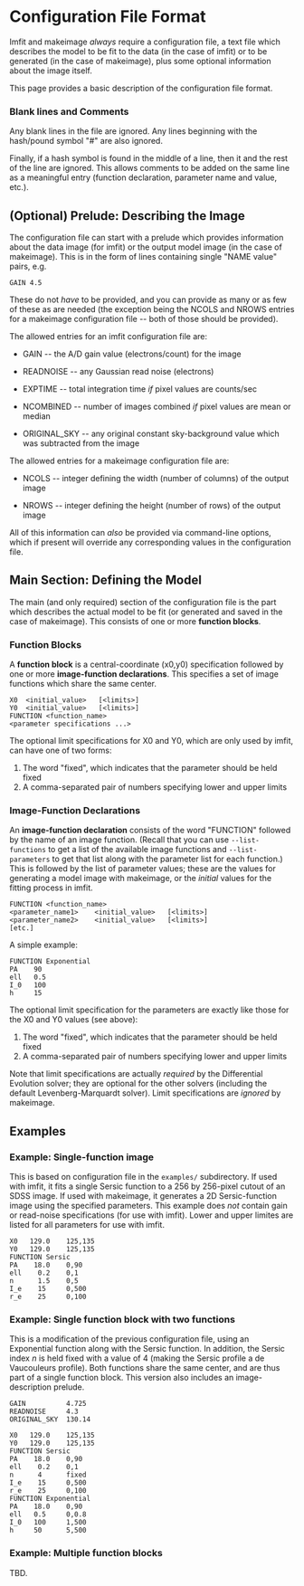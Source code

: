 # Configuration File Format

Imfit and makeimage *always* require a configuration file, a text file which describes the
model to be fit to the data (in the case of imfit) or to be generated (in the
case of makeimage), plus some optional information about the image itself.

This page provides a basic description of the configuration file format.

### Blank lines and Comments

Any blank lines in the file are ignored. Any lines beginning with the hash/pound
symbol "#" are also ignored.

Finally, if a hash symbol is found in the middle of a line, then it and the
rest of the line are ignored.  This allows comments to be added on the same
line as a meaningful entry (function declaration, parameter name and value, etc.).


## (Optional) Prelude: Describing the Image

The configuration file can start with a prelude which provides
information about the data image (for imfit) or the output model image (in the
case of makeimage). This is in the form of lines containing single "NAME value" pairs, e.g.   

    GAIN 4.5

These do not *have* to be provided, and you can provide as many or as few of
these as are needed (the exception being the NCOLS and NROWS entries for a
makeimage configuration file -- both of those should be provided).

The allowed entries for an imfit configuration file are:

* GAIN -- the A/D gain value (electrons/count) for the image

* READNOISE -- any Gaussian read noise (electrons)

* EXPTIME -- total integration time *if* pixel values are counts/sec

* NCOMBINED -- number of images combined *if* pixel values are mean or median

* ORIGINAL_SKY -- any original constant sky-background value which was subtracted from the image

The allowed entries for a makeimage configuration file are:

* NCOLS -- integer defining the width (number of columns) of the output image

* NROWS -- integer defining the height (number of rows) of the output image

All of this information can *also* be provided via command-line options, which if present
will override any corresponding values in the configuration file.


## Main Section: Defining the Model

The main (and only required) section of the configuration file is the part which
describes the actual model to be fit (or generated and saved in the case of makeimage).
This consists of one or more **function blocks**.

### Function Blocks

A **function block** is a central-coordinate (x0,y0) specification followed by one or
more **image-function declarations**. This specifies a set of image functions which
share the same center.

    X0  <initial_value>   [<limits>]
    Y0  <initial_value>   [<limits>]
    FUNCTION <function_name>
    <parameter specifications ...>

The optional limit specifications for X0 and Y0, which are only used by imfit, can have one of two forms:
1. The word "fixed", which indicates that the parameter should be held fixed
2. A comma-separated pair of numbers specifying lower and upper limits

### Image-Function Declarations

An **image-function declaration** consists of the word "FUNCTION" followed by the
name of an image function. (Recall that you can use `--list-functions` to
get a list of the available image functions and `--list-parameters` to get that
list along with the parameter list for each function.) This is followed by the
list of parameter values; these are the values for generating a model image with
makeimage, or the *initial* values for the fitting process
in imfit.

    FUNCTION <function_name>
    <parameter_name1>    <initial_value>   [<limits>]
    <parameter_name2>    <initial_value>   [<limits>]
    [etc.]

A simple example:

    FUNCTION Exponential
    PA    90
    ell   0.5
    I_0   100
    h     15

The optional limit specification for the parameters are exactly like those for the
X0 and Y0 values (see above):
1. The word "fixed", which indicates that the parameter should be held fixed
2. A comma-separated pair of numbers specifying lower and upper limits

Note that limit specifications are actually *required* by the Differential Evolution
solver; they are optional for the other solvers (including the default Levenberg-Marquardt solver).
Limit specifications are *ignored* by makeimage.


## Examples

### Example: Single-function image

This is based on configuration file in the `examples/` subdirectory. If
used with imfit, it fits a single Sersic function to a 256 by 256-pixel
cutout of an SDSS image. If used with makeimage, it generates a 2D Sersic-function
image using the specified parameters. This example does *not* contain gain or read-noise
specifications (for use with imfit). Lower and upper limites are listed for all parameters
for use with imfit.

    X0   129.0    125,135
    Y0   129.0    125,135
    FUNCTION Sersic
    PA    18.0    0,90
    ell    0.2    0,1
    n      1.5    0,5
    I_e    15     0,500
    r_e    25     0,100


### Example: Single function block with two functions

This is a modification of the previous configuration file, using an Exponential function
along with the Sersic function. In addition, the Sersic index *n* is held fixed with a
value of 4 (making the Sersic profile a de Vaucouleurs profile). Both functions share the 
same center, and are thus part of a single function block. This version also includes
an image-description prelude.

    GAIN          4.725
    READNOISE     4.3
    ORIGINAL_SKY  130.14
    
    X0   129.0    125,135
    Y0   129.0    125,135
    FUNCTION Sersic
    PA    18.0    0,90
    ell    0.2    0,1
    n      4      fixed
    I_e    15     0,500
    r_e    25     0,100
    FUNCTION Exponential
    PA    18.0    0,90
    ell   0.5     0,0.8
    I_0   100     1,500
    h     50      5,500

### Example: Multiple function blocks

TBD.


